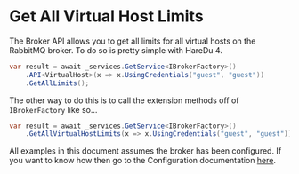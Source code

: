 # Get All Virtual Host Limits

The Broker API allows you to get all limits for all virtual hosts on the RabbitMQ broker. To do so is pretty simple with HareDu 4.

```c#
var result = await _services.GetService<IBrokerFactory>()
    .API<VirtualHost>(x => x.UsingCredentials("guest", "guest"))
    .GetAllLimits();
```

The other way to do this is to call the extension methods off of ```IBrokerFactory``` like so...

```c#
var result = await _services.GetService<IBrokerFactory>()
    .GetAllVirtualHostLimits(x => x.UsingCredentials("guest", "guest"));
```

All examples in this document assumes the broker has been configured. If you want to know how then go to the Configuration documentation [here](https://github.com/ahives/HareDu3/blob/master/docs/configuration.md).

